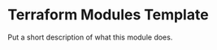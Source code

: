 # Terraform Modules Template

Put a short description of what this module does.

<!-- terraform-docs output will go here -->
<!-- BEGINNING OF PRE-COMMIT-TERRAFORM DOCS HOOK -->

<!-- END OF PRE-COMMIT-TERRAFORM DOCS HOOK -->

